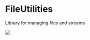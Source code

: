 # FileUtilities
Library for managing files and streams

[![](https://jitpack.io/v/jairrab/FileUtilities.svg)](https://jitpack.io/#jairrab/FileUtilities)
